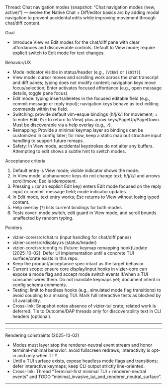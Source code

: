 Thread: Chat navigation modes (snapshot: “Chat navigation modes (new, active)”) — evolve the Native Chat + Diff/editor basics arc by adding modal navigation to prevent accidental edits while improving movement through chat/diff content.

Goal
- Introduce View vs Edit modes for the chat/diff pane with clear affordances and discoverable controls. Default to View mode; require explicit switch to Edit mode for text changes.

Behavior/UX
- Mode indicator visible in status/header (e.g., `[VIEW]` or `[EDIT]`).
- View mode: cursor moves and scrolling work across the chat transcript and diff panes; typing does not modify content; navigation keys move focus/selection; Enter activates focused affordance (e.g., open message details, toggle pane focus).
- Edit mode: typing inserts/deletes in the focused editable field (e.g., commit message or reply input); navigation keys behave as text editing commands within the field.
- Switching: provide default vim-esque bindings (h/j/k/l for movement; `i` to enter Edit; `Esc` to return to View) plus arrow keys/PageUp/PageDown. Must be discoverable via a help overlay (e.g., `?`).
- Remapping: Provide a minimal keymap layer so bindings can be customized in config later; for now, keep a static map but structure input handling to support future remaps.
- Safety: In View mode, accidental keystrokes do not alter any buffers. Attempting to edit shows a subtle hint to switch modes.

Acceptance criteria
1) Default entry is View mode; visible indicator shows the mode.
2) In View mode, alphanumeric keys do not change text; h/j/k/l and arrows scroll/move; Esc is idempotent.
3) Pressing `i` (or an explicit Edit key) enters Edit mode focused on the reply input or commit message field; mode indicator updates.
4) In Edit mode, text entry works; Esc returns to View without losing typed content.
5) Help overlay (`?`) lists current bindings for both modes.
6) Tests cover: mode switch, edit guard in View mode, and scroll bounds unaffected by random typing.

Pointers
- vizier-core/src/chat.rs (input handling for chat/diff panes)
- vizier-core/src/display.rs (status/header)
- vizier-core/src/config.rs (future: keymap remapping hook)Update [2025-10-02]: Defer UI implementation until a concrete TUI surface/crate exists in this repo.
- Keep the product/acceptance spec intact as the target behavior.
- Current scope: ensure core display/input hooks in vizier-core can expose a mode flag and accept mode switch events if/when a TUI consumer wires them. Do not mandate keymaps yet; document intent in config schema comments.
- Testing: limit to headless hooks (e.g., simulated mode flag transitions) to avoid coupling to a missing TUI. Mark full interactive tests as blocked by UI availability.
- Cross-link: Snapshot notes absence of vizier-tui crate; related work is deferred. Tie to Outcome/DAP threads only for discoverability text in CLI headers (optional).


---


---
Rendering constraints (2025-10-02)
- Modes must layer atop the renderer-neutral event stream and honor terminal-minimal behavior: avoid fullscreen redraws; interactivity is opt-in and only when TTY.
- Until a TUI surface exists, expose headless mode flags and transitions; defer interactive keymaps; keep CLI output strictly line-oriented.
- Cross-link: Thread “Terminal-first minimal TUI + renderer-neutral events” and TODO “minimal_invasive_tui_and_renderer_neutral_surface”.


---

